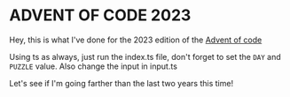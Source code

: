 # ADVENT OF CODE 2023

Hey, this is what I've done for the 2023 edition of the [Advent of code](https://adventofcode.com)

Using ts as always, just run the index.ts file, don't forget to set the `DAY` and `PUZZLE` value.
Also change the input in input.ts

Let's see if I'm going farther than the last two years this time!